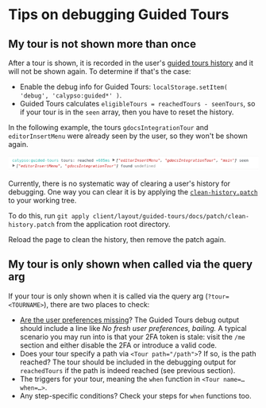 # Tips on debugging Guided Tours

## My tour is not shown more than once

After a tour is shown, it is recorded in the user's [guided tours history](https://github.com/Automattic/wp-calypso/blob/98fefd12e7ed9c3865400b2ab5e3adb417961d25/client/state/preferences/schema.js#L28-L40) and it will not be shown again. To determine if that's the case:

* Enable the debug info for Guided Tours: `localStorage.setItem( 'debug', 'calypso:guided*' )`.
* Guided Tours calculates `eligibleTours = reachedTours - seenTours`, so if your tour is in the `seen` array, then you have to reset the history.

In the following example, the tours `gdocsIntegrationTour` and `editorInsertMenu` were already seen by the user, so they won't be shown again.

![Tour seen](./img/tour-seen.png)

Currently, there is no systematic way of clearing a user's history for debugging. One way you can clear it is by applying the [`clean-history.patch`](./patch/clean-history.patch) to your working tree.

To do this, run `git apply client/layout/guided-tours/docs/patch/clean-history.patch` from the application root directory.

Reload the page to clean the history, then remove the patch again.

## My tour is only shown when called via the query arg

If your tour is only shown when it is called via the query arg (`?tour=<TOURNAME>`), there are two places to check:

* [Are the user preferences missing](https://github.com/Automattic/wp-calypso/pull/10822)? The Guided Tours debug output should include a line like _No fresh user preferences, bailing._ A typical scenario you may run into is that your 2FA token is stale: visit the `/me` section and either disable the 2FA or introduce a valid code.
* Does your tour specify a path via `<Tour path="/path">`? If so, is the path reached? The tour should be included in the debugging output for `reachedTours` if the path is indeed reached (see previous section).
* The triggers for your tour, meaning the `when` function in `<Tour name=… when=…>`.
* Any step-specific conditions? Check your steps for `when` functions too.

